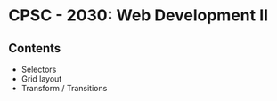 # CPSC - 2030: Web Development II

## Contents

- Selectors
- Grid layout
- Transform / Transitions
